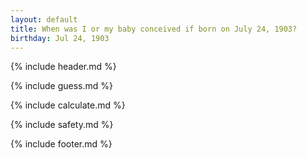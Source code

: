 ```yaml
---
layout: default
title: When was I or my baby conceived if born on July 24, 1903?
birthday: Jul 24, 1903
---
```


{% include header.md %}

{% include guess.md %}

{% include calculate.md %}

{% include safety.md %}

{% include footer.md %}



